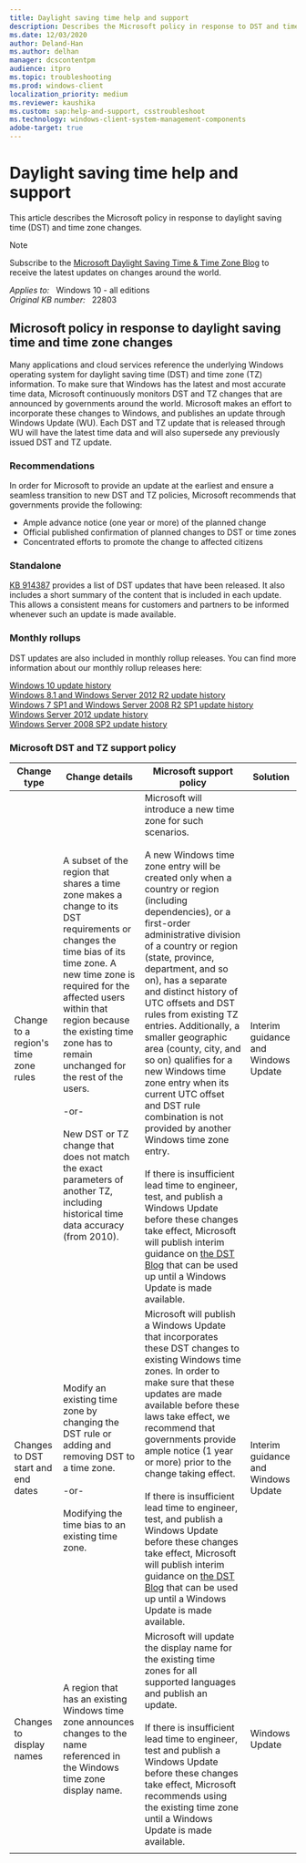 ```yaml
---
title: Daylight saving time help and support
description: Describes the Microsoft policy in response to DST and time zone changes.
ms.date: 12/03/2020
author: Deland-Han
ms.author: delhan
manager: dcscontentpm
audience: itpro
ms.topic: troubleshooting
ms.prod: windows-client
localization_priority: medium
ms.reviewer: kaushika
ms.custom: sap:help-and-support, csstroubleshoot
ms.technology: windows-client-system-management-components
adobe-target: true
---
```

# Daylight saving time help and support

This article describes the Microsoft policy in response to daylight saving time (DST) and time zone changes.

> [!NOTE]
> Subscribe to the [Microsoft Daylight Saving Time & Time Zone Blog](https://techcommunity.microsoft.com/t5/Daylight-Saving-Time-Time-Zone/bg-p/DSTBlog) to receive the latest updates on changes around the world.

_Applies to:_ &nbsp; Windows 10 - all editions  
_Original KB number:_ &nbsp; 22803

## Microsoft policy in response to daylight saving time and time zone changes

Many applications and cloud services reference the underlying Windows operating system for daylight saving time (DST) and time zone (TZ) information. To make sure that Windows has the latest and most accurate time data, Microsoft continuously monitors DST and TZ changes that are announced by governments around the world. Microsoft makes an effort to incorporate these changes to Windows, and publishes an update through Windows Update (WU). Each DST and TZ update that is released through WU will have the latest time data and will also supersede any previously issued DST and TZ update.

### Recommendations

In order for Microsoft to provide an update at the earliest and ensure a seamless transition to new DST and TZ policies, Microsoft recommends that governments provide the following:

- Ample advance notice (one year or more) of the planned change
- Official published confirmation of planned changes to DST or time zones
- Concentrated efforts to promote the change to affected citizens

### Standalone

[KB 914387](https://support.microsoft.com/kb/914387) provides a list of DST updates that have been released. It also includes a short summary of the content that is included in each update. This allows a consistent means for customers and partners to be informed whenever such an update is made available.

### Monthly rollups

DST updates are also included in monthly rollup releases. You can find more information about our monthly rollup releases here:

[Windows 10 update history](https://support.microsoft.com/help/4529964)  
[Windows 8.1 and Windows Server 2012 R2 update history](https://support.microsoft.com/help/4009470)  
[Windows 7 SP1 and Windows Server 2008 R2 SP1 update history](https://support.microsoft.com/help/4009469)  
[Windows Server 2012 update history](https://support.microsoft.com/help/4009471)  
[Windows Server 2008 SP2 update history](https://support.microsoft.com/help/4343218)  

### Microsoft DST and TZ support policy

|Change type|Change details|Microsoft support policy|Solution|
|---|---|---|---|
|Change to a region's time zone rules|A subset of the region that shares a time zone makes a change to its DST requirements or changes the time bias of its time zone. A new time zone is required for the affected users within that region because the existing time zone has to remain unchanged for the rest of the users.<br/><br/>-or-<br/> <br/>New DST or TZ change that does not match the exact parameters of another TZ, including historical time data accuracy (from 2010).|Microsoft will introduce a new time zone for such scenarios.<br/><br/> A new Windows time zone entry will be created only when a country or region (including dependencies), or a first-order administrative division of a country or region (state, province, department, and so on), has a separate and distinct history of UTC offsets and DST rules from existing TZ entries. Additionally, a smaller geographic area (county, city, and so on) qualifies for a new Windows time zone entry when its current UTC offset and DST rule combination is not provided by another Windows time zone entry. <br/><br/> If there is insufficient lead time to engineer, test, and publish a Windows Update before these changes take effect, Microsoft will publish interim guidance on [the DST Blog](https://techcommunity.microsoft.com/t5/Daylight-Saving-Time-Time-Zone/bg-p/DSTBlog)  that can be used up until a Windows Update is made available.|Interim guidance and  Windows Update|
|Changes to DST start and end dates|Modify an existing time zone by changing the DST rule or adding and removing DST to a time zone.<br/><br/>-or-<br/><br/>Modifying the time bias to an existing time zone.|Microsoft will publish a Windows Update that incorporates these DST changes to existing Windows time zones. In order to make sure that these updates are made available before these laws take effect, we recommend that governments provide ample notice (1 year or more) prior to the change taking effect.<br/><br/>If there is insufficient lead time to engineer, test, and publish a Windows Update before these changes take effect, Microsoft will publish interim guidance on [the DST Blog](https://techcommunity.microsoft.com/t5/Daylight-Saving-Time-Time-Zone/bg-p/DSTBlog)  that can be used up until a Windows Update is made available.|Interim guidance and Windows Update |
| Changes to display names| A region that has an existing Windows time zone announces changes to the name referenced in the Windows time zone display name.| Microsoft will update the display name for the existing time zones for all supported languages and publish an update. <br/><br/> If there is insufficient lead time to engineer, test and publish a Windows Update before these changes take effect, Microsoft recommends using the existing time zone until a Windows Update is made available.|Windows Update|
|||||
